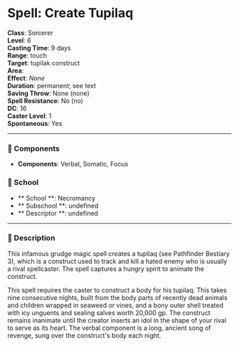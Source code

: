 
# Spell: Create Tupilaq
**Class**: Sorcerer  
**Level**: 6  
**Casting Time**: 9 days  
**Range**: touch  
**Target**: tupilak construct  
**Area**:   
**Effect**: _None_  
**Duration**: permanent; see text  
**Saving Throw**: None (none)  
**Spell Resistance**: No (no)  
**DC**: 16  
**Caster Level**: 1  
**Spontaneous**: Yes

---

### 🔮 Components
- **Components**: Verbal, Somatic, Focus

### 🏫 School
- ** School **: Necromancy
- ** Subschool **: undefined
- ** Descriptor **: undefined
---

### 📜 Description
This infamous grudge magic spell creates a tupilaq (see Pathfinder Bestiary 3), which is a construct used to track and kill a hated enemy who is usually a rival spellcaster. The spell captures a hungry spirit to animate the construct.

This spell requires the caster to construct a body for his tupilaq. This takes nine consecutive nights, built from the body parts of recently dead animals and children wrapped in seaweed or vines, and a bony outer shell treated with icy unguents and sealing salves worth 20,000 gp. The construct remains inanimate until the creator inserts an idol in the shape of your rival to serve as its heart. The verbal component is a long, ancient song of revenge, sung over the construct's body each night.
